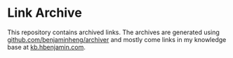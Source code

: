 # Link Archive

This repository contains archived links. The archives are generated using
[github.com/benjaminheng/archiver](https://github.com/benjaminheng/archiver)
and mostly come links in my knowledge base at
[kb.hbenjamin.com](https://kb.hbenjamin.com).
